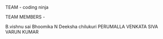 TEAM  - coding ninja

TEAM MEMBERS -

B.vishnu sai
Bhoomika N
Deeksha chilukuri
PERUMALLA VENKATA SIVA VARUN KUMAR
